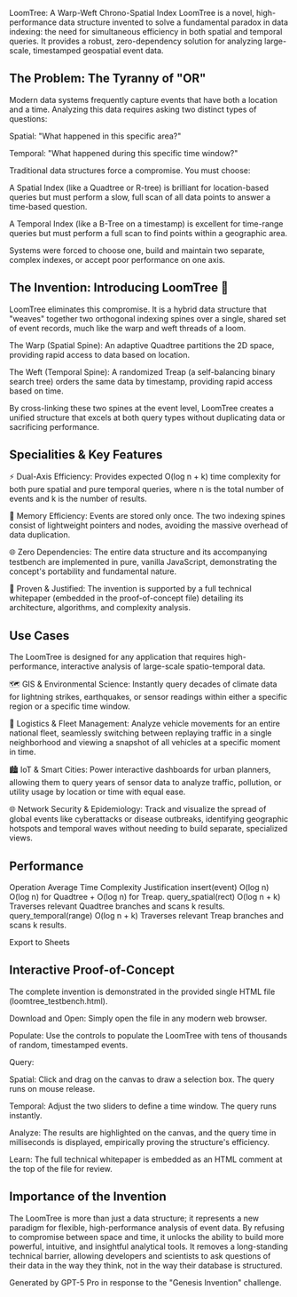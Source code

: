LoomTree: A Warp-Weft Chrono-Spatial Index
LoomTree is a novel, high-performance data structure invented to solve a fundamental paradox in data indexing: the need for simultaneous efficiency in both spatial and temporal queries. It provides a robust, zero-dependency solution for analyzing large-scale, timestamped geospatial event data.

## The Problem: The Tyranny of "OR"
Modern data systems frequently capture events that have both a location and a time. Analyzing this data requires asking two distinct types of questions:

Spatial: "What happened in this specific area?"

Temporal: "What happened during this specific time window?"

Traditional data structures force a compromise. You must choose:

A Spatial Index (like a Quadtree or R-tree) is brilliant for location-based queries but must perform a slow, full scan of all data points to answer a time-based question.

A Temporal Index (like a B-Tree on a timestamp) is excellent for time-range queries but must perform a full scan to find points within a geographic area.

Systems were forced to choose one, build and maintain two separate, complex indexes, or accept poor performance on one axis.

## The Invention: Introducing LoomTree 🧬
LoomTree eliminates this compromise. It is a hybrid data structure that "weaves" together two orthogonal indexing spines over a single, shared set of event records, much like the warp and weft threads of a loom.

The Warp (Spatial Spine): An adaptive Quadtree partitions the 2D space, providing rapid access to data based on location.

The Weft (Temporal Spine): A randomized Treap (a self-balancing binary search tree) orders the same data by timestamp, providing rapid access based on time.

By cross-linking these two spines at the event level, LoomTree creates a unified structure that excels at both query types without duplicating data or sacrificing performance.

## Specialities & Key Features
⚡ Dual-Axis Efficiency: Provides expected O(log n + k) time complexity for both pure spatial and pure temporal queries, where n is the total number of events and k is the number of results.

💾 Memory Efficiency: Events are stored only once. The two indexing spines consist of lightweight pointers and nodes, avoiding the massive overhead of data duplication.

🌐 Zero Dependencies: The entire data structure and its accompanying testbench are implemented in pure, vanilla JavaScript, demonstrating the concept's portability and fundamental nature.

🔬 Proven & Justified: The invention is supported by a full technical whitepaper (embedded in the proof-of-concept file) detailing its architecture, algorithms, and complexity analysis.

## Use Cases
The LoomTree is designed for any application that requires high-performance, interactive analysis of large-scale spatio-temporal data.

🗺️ GIS & Environmental Science: Instantly query decades of climate data for lightning strikes, earthquakes, or sensor readings within either a specific region or a specific time window.

🚚 Logistics & Fleet Management: Analyze vehicle movements for an entire national fleet, seamlessly switching between replaying traffic in a single neighborhood and viewing a snapshot of all vehicles at a specific moment in time.

🏙️ IoT & Smart Cities: Power interactive dashboards for urban planners, allowing them to query years of sensor data to analyze traffic, pollution, or utility usage by location or time with equal ease.

🌐 Network Security & Epidemiology: Track and visualize the spread of global events like cyberattacks or disease outbreaks, identifying geographic hotspots and temporal waves without needing to build separate, specialized views.

## Performance
Operation	Average Time Complexity	Justification
insert(event)	O(log n)	O(log n) for Quadtree + O(log n) for Treap.
query_spatial(rect)	O(log n + k)	Traverses relevant Quadtree branches and scans k results.
query_temporal(range)	O(log n + k)	Traverses relevant Treap branches and scans k results.

Export to Sheets
## Interactive Proof-of-Concept
The complete invention is demonstrated in the provided single HTML file (loomtree_testbench.html).

Download and Open: Simply open the file in any modern web browser.

Populate: Use the controls to populate the LoomTree with tens of thousands of random, timestamped events.

Query:

Spatial: Click and drag on the canvas to draw a selection box. The query runs on mouse release.

Temporal: Adjust the two sliders to define a time window. The query runs instantly.

Analyze: The results are highlighted on the canvas, and the query time in milliseconds is displayed, empirically proving the structure's efficiency.

Learn: The full technical whitepaper is embedded as an HTML comment at the top of the file for review.

## Importance of the Invention
The LoomTree is more than just a data structure; it represents a new paradigm for flexible, high-performance analysis of event data. By refusing to compromise between space and time, it unlocks the ability to build more powerful, intuitive, and insightful analytical tools. It removes a long-standing technical barrier, allowing developers and scientists to ask questions of their data in the way they think, not in the way their database is structured.

Generated by GPT-5 Pro in response to the "Genesis Invention" challenge.
